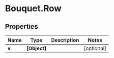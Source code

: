 # Bouquet.Row

## Properties
Name | Type | Description | Notes
------------ | ------------- | ------------- | -------------
**v** | **[Object]** |  | [optional] 


